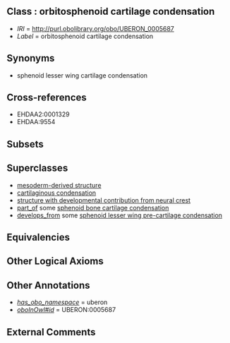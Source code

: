 
## Class : orbitosphenoid cartilage condensation

 * *IRI* = http://purl.obolibrary.org/obo/UBERON_0005687
 * *Label* = orbitosphenoid cartilage condensation

## Synonyms

 * sphenoid lesser wing cartilage condensation

## Cross-references

 * EHDAA2:0001329
 * EHDAA:9554

## Subsets


## Superclasses

 * [mesoderm-derived structure](../../UBERON/20/UBERON_0004120.md)
 * [cartilaginous condensation](../../UBERON/63/UBERON_0005863.md)
 * [structure with developmental contribution from neural crest](../../UBERON/14/UBERON_0010314.md)
 * [part_of](../../BFO/50/BFO_0000050.md) some [sphenoid bone cartilage condensation](../../UBERON/93/UBERON_0009193.md)
 * [develops_from](../../RO/02/RO_0002202.md) some [sphenoid lesser wing pre-cartilage condensation](../../UBERON/28/UBERON_0010728.md)

## Equivalencies


## Other Logical Axioms


## Other Annotations

 * *[has_obo_namespace](../../ce/oboInOwl#hasOBONamespace.md)* = uberon
 * *[oboInOwl#id](../../id/oboInOwl#id.md)* = UBERON:0005687

## External Comments

